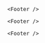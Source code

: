 ```react|noSource,span-2,frame
<Footer />
```

```react|noSource,span-4,frame
<Footer />
```

```react|noSource,frame
<Footer />
```
